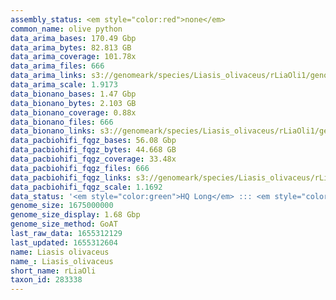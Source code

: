 ```yaml
---
assembly_status: <em style="color:red">none</em>
common_name: olive python
data_arima_bases: 170.49 Gbp
data_arima_bytes: 82.813 GB
data_arima_coverage: 101.78x
data_arima_files: 666
data_arima_links: s3://genomeark/species/Liasis_olivaceus/rLiaOli1/genomic_data/arima/<br>
data_arima_scale: 1.9173
data_bionano_bases: 1.47 Gbp
data_bionano_bytes: 2.103 GB
data_bionano_coverage: 0.88x
data_bionano_files: 666
data_bionano_links: s3://genomeark/species/Liasis_olivaceus/rLiaOli1/genomic_data/bionano/<br>
data_pacbiohifi_fqgz_bases: 56.08 Gbp
data_pacbiohifi_fqgz_bytes: 44.668 GB
data_pacbiohifi_fqgz_coverage: 33.48x
data_pacbiohifi_fqgz_files: 666
data_pacbiohifi_fqgz_links: s3://genomeark/species/Liasis_olivaceus/rLiaOli1/genomic_data/pacbio_hifi/<br>
data_pacbiohifi_fqgz_scale: 1.1692
data_status: '<em style="color:green">HQ Long</em> ::: <em style="color:red">Long</em> ::: <em style="color:green">Short</em> ::: <em style="color:green">Phasing</em> ::: <em style="color:green">Scaffolding</em>'
genome_size: 1675000000
genome_size_display: 1.68 Gbp
genome_size_method: GoAT
last_raw_data: 1655312129
last_updated: 1655312604
name: Liasis olivaceus
name_: Liasis_olivaceus
short_name: rLiaOli
taxon_id: 283338
---
```

